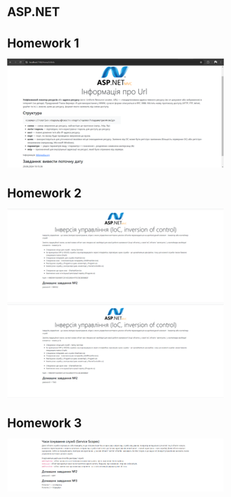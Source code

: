 # ASP.NET

# Homework 1

![Homework 1](./github/1.png)

# Homework 2

![Homework 2](./github/2.png)
![Homework 2](./github/3.png)

# Homework 3

![Homework 3](./github/4.png)